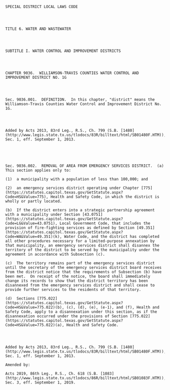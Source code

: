 ﻿
    
    
    	
    					
    
    
    SPECIAL DISTRICT LOCAL LAWS CODE
    
      
    
    
    TITLE 6. WATER AND WASTEWATER
    
      
    
    
    SUBTITLE I. WATER CONTROL AND IMPROVEMENT DISTRICTS
    
      
    
    
    CHAPTER 9036.  WILLIAMSON-TRAVIS COUNTIES WATER CONTROL AND IMPROVEMENT DISTRICT NO. 1G
    
      
    
    
    Sec. 9036.001.  DEFINITION.  In this chapter, "district" means the Williamson-Travis Counties Water Control and Improvement District No. 1G.
    
    
    
    
    Added by Acts 2013, 83rd Leg., R.S., Ch. 799 (S.B. [1480](http://www.legis.state.tx.us/tlodocs/83R/billtext/html/SB01480F.HTM)), Sec. 1, eff. September 1, 2013.
    
    
    
    
    
    Sec. 9036.002.  REMOVAL OF AREA FROM EMERGENCY SERVICES DISTRICT.  (a)  This section applies only to:
    
    (1)  a municipality with a population of less than 100,000; and
    
    (2)  an emergency services district operating under Chapter [775](https://statutes.capitol.texas.gov/GetStatute.aspx?Code=HS&Value=775), Health and Safety Code, in which the district is wholly or partly located.
    
    (b)  If the district enters into a strategic partnership agreement with a municipality under Section [43.0751](https://statutes.capitol.texas.gov/GetStatute.aspx?Code=LG&Value=43.0751), Local Government Code, that includes the provision of fire-fighting services as defined by Section [49.351](https://statutes.capitol.texas.gov/GetStatute.aspx?Code=WA&Value=49.351)(k), Water Code, and the district has completed all other procedures necessary for a limited-purpose annexation by that municipality, an emergency services district shall disannex the territory of the district to be served by the municipality under the agreement in accordance with Subsection (c).
    
    (c)  The territory remains part of the emergency services district until the secretary of the emergency services district board receives from the district notice that the requirements of Subsection (b) have been met.  On receipt of the notice, the board shall immediately change its records to show that the district territory has been disannexed from the emergency services district and shall cease to provide further services to the residents of that territory.
    
    (d)  Sections [775.022](https://statutes.capitol.texas.gov/GetStatute.aspx?Code=HS&Value=775.022)(b), (c), (d), (e), (e-1), and (f), Health and Safety Code, apply to a disannexation under this section, as if the disannexation occurred under the provisions of Section [775.022](https://statutes.capitol.texas.gov/GetStatute.aspx?Code=HS&Value=775.022)(a), Health and Safety Code.
    
    
    
    
    Added by Acts 2013, 83rd Leg., R.S., Ch. 799 (S.B. [1480](http://www.legis.state.tx.us/tlodocs/83R/billtext/html/SB01480F.HTM)), Sec. 1, eff. September 1, 2013.
    
    Amended by: 
    
    Acts 2019, 86th Leg., R.S., Ch. 618 (S.B. [1083](http://www.legis.state.tx.us/tlodocs/86R/billtext/html/SB01083F.HTM)), Sec. 3, eff. September 1, 2019.
    
    
    
    
    				

